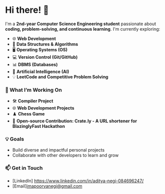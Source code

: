 # Hi there! 👋

I'm a **2nd-year Computer Science Engineering student** passionate about **coding, problem-solving, and continuous learning**. I'm currently exploring:

- 🌐 **Web Development**  
- 🧩 **Data Structures & Algorithms**  
- 🖥️ **Operating Systems (OS)**  
- 💻 **Version Control (Git/GitHub)**  
- 📊 **DBMS (Databases)**  
- 🤖 **Artificial Intelligence (AI)**  
- 💡 **LeetCode and Competitive Problem Solving**

### 🔧 What I’m Working On
- 🛠️ **Compiler Project**  
- 🌐 **Web Development Projects**  
- ♟️ **Chess Game**
- 🌱 **Open-source Contribution: Crate.ly - A URL shortener for BlazinglyFast Hackathon**  

### 💡 Goals
- Build diverse and impactful personal projects  
- Collaborate with other developers to learn and grow  

### 📫 Get in Touch  
- [LinkedIn] https://www.linkedin.com/in/aditya-negi-084696247/
- [Email]imapoorvanegi@gmail.com
